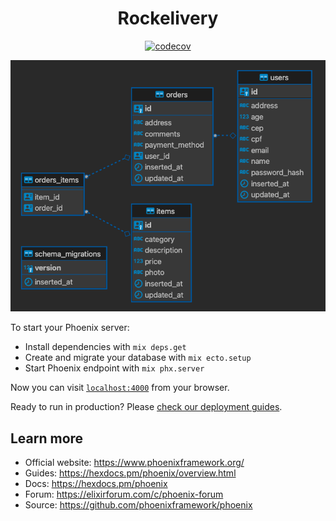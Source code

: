 
<div align="center">

# Rockelivery

[![codecov](https://codecov.io/gh/maiquitome/rockelivery_api/branch/master/graph/badge.svg?token=71JYGP4KJB)](https://codecov.io/gh/maiquitome/rockelivery_api)

![er_diagram](.github/er_diagram.png)

</div>

To start your Phoenix server:

  * Install dependencies with `mix deps.get`
  * Create and migrate your database with `mix ecto.setup`
  * Start Phoenix endpoint with `mix phx.server`

Now you can visit [`localhost:4000`](http://localhost:4000) from your browser.

Ready to run in production? Please [check our deployment guides](https://hexdocs.pm/phoenix/deployment.html).

## Learn more

  * Official website: https://www.phoenixframework.org/
  * Guides: https://hexdocs.pm/phoenix/overview.html
  * Docs: https://hexdocs.pm/phoenix
  * Forum: https://elixirforum.com/c/phoenix-forum
  * Source: https://github.com/phoenixframework/phoenix
